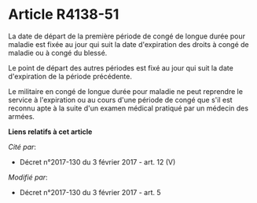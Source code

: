 # Article R4138-51

La date de départ de la première période de congé de longue durée pour maladie est fixée au jour qui suit la date
d'expiration des droits à congé de maladie ou à congé du blessé.

Le point de départ des autres périodes est fixé au jour qui suit la date d'expiration de la période précédente.

Le militaire en congé de longue durée pour maladie ne peut reprendre le service à l'expiration ou au cours d'une période de
congé que s'il est reconnu apte à la suite d'un examen médical pratiqué  par un médecin des armées.

**Liens relatifs à cet article**

_Cité par_:

  - Décret n°2017-130 du 3 février 2017 - art. 12 (V)

_Modifié par_:

  - Décret n°2017-130 du 3 février 2017 - art. 5
